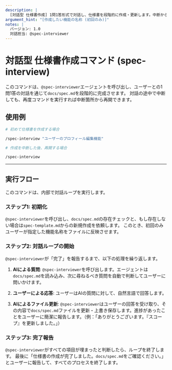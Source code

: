 ```yaml
---
description: |
  [対話型 仕様書作成] 1問1答形式で対話し、仕様書を段階的に作成・更新します。中断からの再開も可能です。
argument_hint: "[作成したい機能の名称 (初回のみ)]"
notes: |
  バージョン: 1.0
  対話担当: @spec-interviewer
---
```

# 対話型 仕様書作成コマンド (spec-interview)

このコマンドは、`@spec-interviewer`エージェントを呼び出し、ユーザーとの1問1答の対話を通じて`docs/spec.md`を段階的に完成させます。
対話の途中で中断しても、再度コマンドを実行すれば中断箇所から再開できます。

## 使用例

```bash
# 初めて仕様書を作成する場合

/spec-interview "ユーザーのプロフィール編集機能"

# 作成を中断した後、再開する場合

/spec-interview
```

---

## 実行フロー

このコマンドは、内部で対話ループを実行します。

### ステップ1: 初期化

`@spec-interviewer`を呼び出し、`docs/spec.md`の存在チェックと、もし存在しない場合は`spec-template.md`からの新規作成を依頼します。
このとき、初回のみユーザーが指定した機能名称をファイルに反映させます。

### ステップ2: 対話ループの開始

`@spec-interviewer`が「完了」を報告するまで、以下の処理を繰り返します。

1. **AIによる質問**:
    `@spec-interviewer`を呼び出します。エージェントは`docs/spec.md`を読み込み、次に尋ねるべき質問を自動で判断してユーザーに問いかけます。

2. **ユーザーによる応答**:
    ユーザーはAIの質問に対して、自然言語で回答します。

3. **AIによるファイル更新**:
    `@spec-interviewer`はユーザーの回答を受け取り、その内容で`docs/spec.md`ファイルを更新・上書き保存します。進捗があったことをユーザーに簡潔に報告します。（例：「ありがとうございます。『スコープ』を更新しました。」）

### ステップ3: 完了報告

`@spec-interviewer`がすべての項目が埋まったと判断したら、ループを終了します。
最後に「仕様書の作成が完了しました。`docs/spec.md`をご確認ください。」とユーザーに報告して、すべてのプロセスを終了します。
